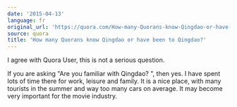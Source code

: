 ```yaml
---
date: '2015-04-13'
language: fr
original_url: 'https://quora.com/How-many-Quorans-know-Qingdao-or-have-been-to-Qingdao/answer/Clément-Renaud'
source: quora
title: 'How many Quorans know Qingdao or have been to Qingdao?'
---
```


I agree with Quora User, this is not a serious question. 
 
If you are asking  "Are you familiar with Qingdao? ", then yes. I have
spent lots of time there for work, leisure and family. It is a nice
place, with many tourists in the summer and way too many cars on
average. It may become very important for the movie industry.

